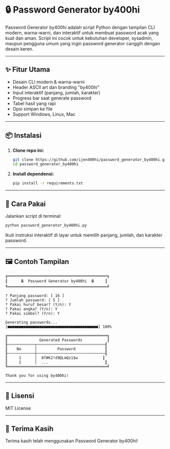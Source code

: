 # 🔒 Password Generator by400hi

Password Generator by400hi adalah script Python dengan tampilan CLI modern, warna-warni, dan interaktif untuk membuat password acak yang kuat dan aman. Script ini cocok untuk kebutuhan developer, sysadmin, maupun pengguna umum yang ingin password generator canggih dengan desain keren.

---

## ✨ Fitur Utama
- Desain CLI modern & warna-warni 
- Header ASCII art dan branding "by400hi"
- Input interaktif (panjang, jumlah, karakter)
- Progress bar saat generate password
- Tabel hasil yang rapi
- Opsi simpan ke file
- Support Windows, Linux, Mac

---

## 📦 Instalasi
1. **Clone repo ini:**
   ```bash
   git clone https://github.com/ijen400hi/password_generator_by400hi.git
   cd password_generator_by400hi
   ```
2. **Install dependensi:**
   ```bash
   pip install -r requirements.txt
   ```

---

## 🚀 Cara Pakai
Jalankan script di terminal:
```bash
python password_generator_by400hi.py
```
Ikuti instruksi interaktif di layar untuk memilih panjang, jumlah, dan karakter password.

---

## 🖼️ Contoh Tampilan
```
╔════════════════════════════════════════════╗
║      🔒  Password Generator by400hi  🔒     ║
╚════════════════════════════════════════════╝

? Panjang password: [ 16 ]
? Jumlah password: [ 5 ]
? Pakai huruf besar? (Y/n): Y
? Pakai angka? (Y/n): Y
? Pakai simbol? (Y/n): Y

Generating passwords...
[■■■■■■■■■■■■■■■■■■■■■■■■■■■■■■■■■■■■■■■■] 100%

╔════════════════════════════════════════════╗
║              Generated Passwords           ║
╟────────────┬──────────────────────────────╢
║    No      │         Password             ║
╟────────────┼──────────────────────────────╢
║     1      │  8f#K2!d9@LmQz1$w           ║
║     2      │  ...                         ║
╚════════════════════════════════════════════╝

Thank you for using by400hi!
```

---

## 📝 Lisensi
MIT License

---

## 🙏 Terima Kasih
Terima kasih telah menggunakan Password Generator by400hi! 